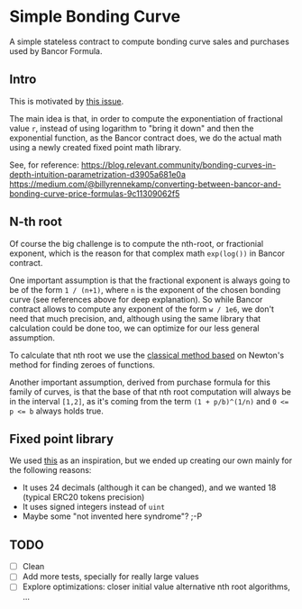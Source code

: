 # Simple Bonding Curve

A simple stateless contract to compute bonding curve sales and purchases used by Bancor Formula.

## Intro

This is motivated by [this issue](https://github.com/bancorprotocol/contracts/issues/287).

The main idea is that, in order to compute the exponentiation of fractional value `r`, instead of using logarithm to "bring it down" and then the exponential function, as the Bancor contract does, we do the actual math using a newly created fixed point math library.

See, for reference:
https://blog.relevant.community/bonding-curves-in-depth-intuition-parametrization-d3905a681e0a
https://medium.com/@billyrennekamp/converting-between-bancor-and-bonding-curve-price-formulas-9c11309062f5

## N-th root

Of course the big challenge is to compute the nth-root, or fractionial exponent, which is the reason for that complex math `exp(log())` in Bancor contract.

One important assumption is that the fractional exponent is always going to be of the form `1 / (n+1)`, where `n` is the exponent of the chosen bonding curve (see references above for deep explanation). So while Bancor contract allows to compute any exponent of the form `w / 1e6`, we don't need that much precision, and, although using the same library that calculation could be done too, we can optimize for our less general assumption.

To calculate that nth root we use the [classical method based](https://en.wikipedia.org/wiki/Nth_root_algorithm) on Newton's method for finding zeroes of functions.

Another important assumption, derived from purchase formula for this family of curves, is that the base of that nth root computation will always be in the interval `[1,2]`, as it's coming from the term `(1 + p/b)^(1/n)` and `0 <= p <= b` always holds true.

## Fixed point library

We used [this](https://github.com/CementDAO/Fixidity) as an inspiration, but we ended up creating our own mainly for the following reasons:

- It uses 24 decimals (although it can be changed), and we wanted 18 (typical ERC20 tokens precision)
- It uses signed integers instead of `uint`
- Maybe some "not invented here syndrome"? ;-P

## TODO

- [ ] Clean
- [ ] Add more tests, specially for really large values
- [ ] Explore optimizations: closer initial value alternative nth root algorithms, ...
